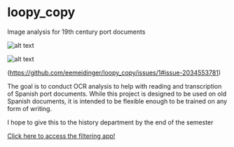 # loopy_copy
Image analysis for 19th century port documents

![alt text](https://github.com/eemeidinger/loopy_copy/tree/main/first_image/workflow.png?raw=true)

![alt text](https://github.com/eemeidinger/loopy_copy/tree/main/first_image/workflow.png)

(https://github.com/eemeidinger/loopy_copy/issues/1#issue-2034553781)


The goal is to conduct OCR analysis to help with reading and transcription of Spanish port documents. While this project is designed to be used on old Spanish documents, it is intended to be flexible enough to be trained on any form of writing.

I hope to give this to the history department by the end of the semester

[Click here to access the filtering app!](https://loopycopy.streamlit.app/)
